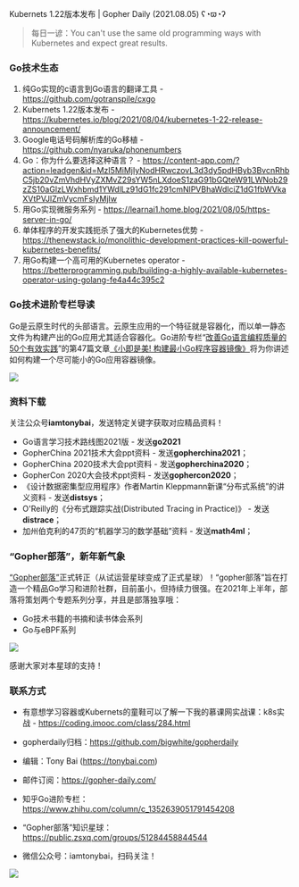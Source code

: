Kubernets 1.22版本发布 | Gopher Daily (2021.08.05) ʕ◔ϖ◔ʔ

>每日一谚：You can't use the same old programming ways with Kubernetes and expect great results. 

### Go技术生态

1. 纯Go实现的c语言到Go语言的翻译工具 - https://github.com/gotranspile/cxgo
2. Kubernets 1.22版本发布 - https://kubernetes.io/blog/2021/08/04/kubernetes-1-22-release-announcement/
3. Google电话号码解析库的Go移植 - https://github.com/nyaruka/phonenumbers
4. Go：你为什么要选择这种语言？ - https://content-app.com/?action=leadgen&id=MzI5MiMjIyNodHRwczovL3d3dy5pdHByb3BvcnRhbC5jb20vZmVhdHVyZXMvZ29sYW5nLXdoeS1zaG91bGQteW91LWNob29zZS10aGlzLWxhbmd1YWdlLz91dG1fc291cmNlPVBhaWdlciZ1dG1fbWVkaXVtPVJlZmVycmFsIyMjIw
5. 用Go实现微服务系列 - https://learnai1.home.blog/2021/08/05/https-server-in-go/
6. 单体程序的开发实践扼杀了强大的Kubernetes优势 - https://thenewstack.io/monolithic-development-practices-kill-powerful-kubernetes-benefits/
7. 用Go构建一个高可用的Kubernetes operator - https://betterprogramming.pub/building-a-highly-available-kubernetes-operator-using-golang-fe4a44c395c2


### Go技术进阶专栏导读

Go是云原生时代的头部语言。云原生应用的一个特征就是容器化，而以单一静态文件为构建产出的Go应用尤其适合容器化。Go进阶专栏“[改善Go语⾔编程质量的50个有效实践](https://mp.weixin.qq.com/s/RThCEQOdytQxwrMP7XRTRw)”的第47篇文章[《小即是美! 构建最小Go程序容器镜像》](https://www.imooc.com/read/87/article/2477)将为你讲述如何构建一个尽可能小的Go应用容器镜像。

![](http://image.tonybai.com/img/202011/go-column-pgo-with-qr-and-text.png)


### 资料下载

关注公众号**iamtonybai**，发送特定关键字获取对应精品资料！

* Go语言学习技术路线图2021版 - 发送**go2021**
* GopherChina 2021技术大会ppt资料 - 发送**gopherchina2021**；
* GopherChina 2020技术大会ppt资料 - 发送**gopherchina2020**；
* GopherCon 2020大会技术ppt资料 - 发送**gophercon2020**；
* 《设计数据密集型应用程序》作者Martin Kleppmann新课“分布式系统”的讲义资料 - 发送**distsys**；
* O'Reilly的《分布式跟踪实战(Distributed Tracing in Practice)》 - 发送**distrace**；
* 加州伯克利的47页的“机器学习的数学基础”资料 - 发送**math4ml**；

### “Gopher部落”，新年新气象

[“Gopher部落”](https://mp.weixin.qq.com/s/jUqAL7hf2GmMun64BJufEA)正式转正（从试运营星球变成了正式星球）！“gopher部落”旨在打造一个精品Go学习和进阶社群，目前虽小，但持续力很强。在2021年上半年，部落将策划两个专题系列分享，并且是部落独享哦：

* Go技术书籍的书摘和读书体会系列
* Go与eBPF系列

![](http://image.tonybai.com/img/202103/gopher-tribe-zsxq-card.png)

感谢大家对本星球的支持！

### 联系方式

* 有意想学习容器或Kubernets的童鞋可以了解一下我的慕课网实战课：k8s实战 - https://coding.imooc.com/class/284.html
* gopherdaily归档：https://github.com/bigwhite/gopherdaily

* 编辑：Tony Bai (https://tonybai.com)
* 邮件订阅：https://gopher-daily.com/
* 知乎Go进阶专栏：https://www.zhihu.com/column/c_1352639051791454208
* “Gopher部落”知识星球：https://public.zsxq.com/groups/51284458844544
* 微信公众号：iamtonybai，扫码关注！

![](http://image.tonybai.com/img/202011/qrcode_for_iamtonybai.jpg)

